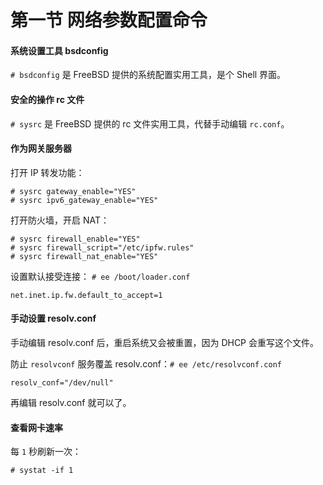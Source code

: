 # 第一节 网络参数配置命令



#### 系统设置工具 bsdconfig <a href="xi-tong-she-zhi-gong-ju-bsdconfig" id="xi-tong-she-zhi-gong-ju-bsdconfig"></a>

`# bsdconfig` 是 FreeBSD 提供的系统配置实用工具，是个 Shell 界面。

#### 安全的操作 rc 文件 <a href="an-quan-de-cao-zuo-rc-wen-jian" id="an-quan-de-cao-zuo-rc-wen-jian"></a>

`# sysrc` 是 FreeBSD 提供的 rc 文件实用工具，代替手动编辑 `rc.conf`。

#### 作为网关服务器 <a href="zuo-wei-wang-guan-fu-wu-qi" id="zuo-wei-wang-guan-fu-wu-qi"></a>

打开 IP 转发功能：

```
# sysrc gateway_enable="YES"
# sysrc ipv6_gateway_enable="YES"
```

打开防火墙，开启 NAT：

```
# sysrc firewall_enable="YES"
# sysrc firewall_script="/etc/ipfw.rules"
# sysrc firewall_nat_enable="YES"
```

设置默认接受连接： `# ee /boot/loader.conf`

```
net.inet.ip.fw.default_to_accept=1
```

#### 手动设置 resolv.conf <a href="shou-dong-she-zhi-resolvconf" id="shou-dong-she-zhi-resolvconf"></a>

手动编辑 resolv.conf 后，重启系统又会被重置，因为 DHCP 会重写这个文件。

防止 `resolvconf` 服务覆盖 resolv.conf：`# ee /etc/resolvconf.conf`

```
resolv_conf="/dev/null"
```

再编辑 resolv.conf 就可以了。

#### 查看网卡速率 <a href="cha-kan-wang-ka-su-lv" id="cha-kan-wang-ka-su-lv"></a>

每 `1` 秒刷新一次：

```
# systat -if 1
```
